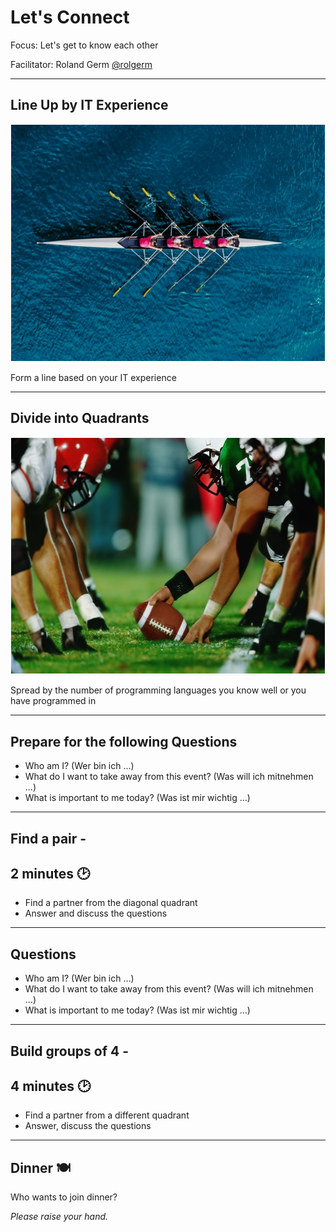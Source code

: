 # Let's Connect

Focus: Let's get to know each other

Facilitator: Roland Germ [@rolgerm](https://x.com/rolgerm)

---

## Line Up by IT Experience

<div style="flex: 1; padding: 1px; text-align: lcenter;">
  <img src="images/line1.jpg" style="max-width: 100%; height: 100mm;">
</div>

Form a line based on your IT experience

---

## Divide into Quadrants

<div style="flex: 1; padding: 1px; text-align: lcenter;">
  <img src="images/line2.jpg" style="max-width: 100%; height: 100mm;">
</div>

Spread by the number of programming languages you know well or you have programmed in

---

## Prepare for the following Questions

- Who am I? (Wer bin ich …)
- What do I want to take away from this event? (Was will ich mitnehmen …)
- What is important to me today? (Was ist mir wichtig …)

---

## Find a pair -

## 2 minutes 🕑

- Find a partner from the diagonal quadrant
- Answer and discuss the questions

---

## Questions

- Who am I? (Wer bin ich …)
- What do I want to take away from this event? (Was will ich mitnehmen …)
- What is important to me today? (Was ist mir wichtig …)

---

## Build groups of 4 -

## 4 minutes 🕑

- Find a partner from a different quadrant
- Answer, discuss the questions

---

## Dinner 🍽️

Who wants to join dinner?

*Please raise your hand.*
